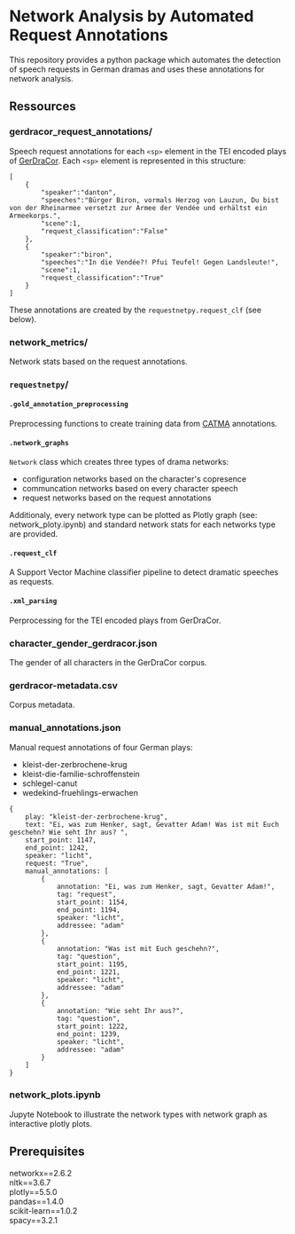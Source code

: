 # Network Analysis by Automated Request Annotations
This repository provides a python package which automates the detection of speech requests in German dramas and uses these annotations for network analysis.

## Ressources

### gerdracor_request_annotations/
Speech request annotations for each `<sp>` element in the TEI encoded plays of [GerDraCor](https://dracor.org/ger).
Each `<sp>` element is represented in this structure:
```
[
    {
        "speaker":"danton",
        "speeches":"Bürger Biron, vormals Herzog von Lauzun, Du bist von der Rheinarmee versetzt zur Armee der Vendée und erhältst ein Armeekorps.",
        "scene":1,
        "request_classification":"False"
    },
    {
        "speaker":"biron",
        "speeches":"In die Vendée?! Pfui Teufel! Gegen Landsleute!",
        "scene":1,
        "request_classification":"True"
    }
]
```
These annotations are created by the `requestnetpy.request_clf` (see below).

### network_metrics/
Network stats based on the request annotations.

### `requestnetpy`/
#### `.gold_annotation_preprocessing`
Preprocessing functions to create training data from [CATMA](https://catma.de/) annotations.

#### `.network_graphs`
`Network` class which creates three types of drama networks:
- configuration networks based on the character's copresence
- communcation networks based on every character speech
- request networks based on the request annotations

Additionaly, every network type can be plotted as Plotly graph (see: network_ploty.ipynb) and standard network stats for each networks type are provided.

#### `.request_clf`
A Support Vector Machine classifier pipeline to detect dramatic speeches as requests.

#### `.xml_parsing`
Perprocessing for the TEI encoded plays from GerDraCor.

### character_gender_gerdracor.json
The gender of all characters in the GerDraCor corpus. 

### gerdracor-metadata.csv
Corpus metadata.

### manual_annotations.json
Manual request annotations of four German plays:
- kleist-der-zerbrochene-krug
- kleist-die-familie-schroffenstein
- schlegel-canut
- wedekind-fruehlings-erwachen
```
{
    play: "kleist-der-zerbrochene-krug",
    text: "Ei, was zum Henker, sagt, Gevatter Adam! Was ist mit Euch geschehn? Wie seht Ihr aus? ",
    start_point: 1147,
    end_point: 1242,
    speaker: "licht",
    request: "True",
    manual_annotations: [
        {
            annotation: "Ei, was zum Henker, sagt, Gevatter Adam!",
            tag: "request",
            start_point: 1154,
            end_point: 1194,
            speaker: "licht",
            addressee: "adam"
        },
        {
            annotation: "Was ist mit Euch geschehn?",
            tag: "question",
            start_point: 1195,
            end_point: 1221,
            speaker: "licht",
            addressee: "adam"
        },
        {
            annotation: "Wie seht Ihr aus?",
            tag: "question",
            start_point: 1222,
            end_point: 1239,
            speaker: "licht",
            addressee: "adam"
        }
    ]
}
```

### network_plots.ipynb
Jupyte Notebook to illustrate the network types with network graph as interactive plotly plots.

## Prerequisites
networkx==2.6.2\
nltk==3.6.7\
plotly==5.5.0\
pandas==1.4.0\
scikit-learn==1.0.2\
spacy==3.2.1

